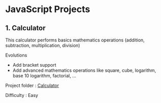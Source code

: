 # JavaScript Projects

## 1. Calculator
This calculator performs basics mathematics operations (addition, subtraction, multiplication, division)

Evolutions
- Add bracket support
- Add advanced mathematics operations like square, cube, logarithm, base 10 logarithm, factorial, ...

Project folder : [Calculator](./calculator)

Difficulty : Easy
